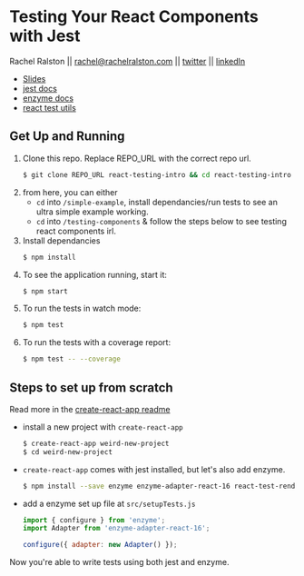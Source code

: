 # Testing Your React Components with Jest
Rachel Ralston  ||  rachel@rachelralston.com  ||  [twitter](http://www.twitter.com/rachelralston)  ||  [linkedIn](http://www.linkedin.com/in/rachelralston)

- [Slides](https://docs.google.com/presentation/d/1yCGndq7xgbBD-BgfhRB8y0a5-kw1SNnM-TCI0NQkxYY/edit?usp=sharing)
- [jest docs](https://facebook.github.io/jest/)
- [enzyme docs](https://github.com/airbnb/enzyme)
- [react test utils](https://reactjs.org/docs/test-renderer.html)

## Get Up and Running
1. Clone this repo. Replace REPO_URL with the correct repo url.
    ```Bash
    $ git clone REPO_URL react-testing-intro && cd react-testing-intro
    ```
1. from here, you can either
    - `cd` into `/simple-example`, install dependancies/run tests to see an ultra simple example working.
    - `cd` into `/testing-components` & follow the steps below to see testing react components irl.
1. Install dependancies
    ```bash
    $ npm install
    ```
1. To see the application running, start it:
    ```bash
    $ npm start
    ```
1. To run the tests in watch mode:
    ```bash
    $ npm test
    ```
1. To run the tests with a coverage report:
    ```bash
    $ npm test -- --coverage
    ```

## Steps to set up from scratch
Read more in the [create-react-app readme](https://github.com/facebook/create-react-app/blob/master/packages/react-scripts/template/README.md#running-tests)
- install a new project with `create-react-app`
    ```Bash
    $ create-react-app weird-new-project
    $ cd weird-new-project
    ```

- `create-react-app` comes with jest installed, but let's also add enzyme.
    ```bash
    $ npm install --save enzyme enzyme-adapter-react-16 react-test-renderer
    ```
- add a enzyme set up file at `src/setupTests.js`
    ```js
    import { configure } from 'enzyme';
    import Adapter from 'enzyme-adapter-react-16';

    configure({ adapter: new Adapter() });
    ```

Now you're able to write tests using both jest and enzyme.
